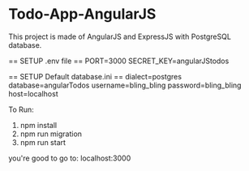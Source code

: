 # Todo-App-AngularJS
This project is made of AngularJS and ExpressJS with PostgreSQL database.

== SETUP .env file ==
PORT=3000
SECRET_KEY=angularJStodos

== SETUP Default database.ini == 
dialect=postgres
database=angularTodos
username=bling_bling
password=bling_bling
host=localhost

To Run: 
1. npm install
2. npm run migration
3. npm run start

you're good to go to: localhost:3000